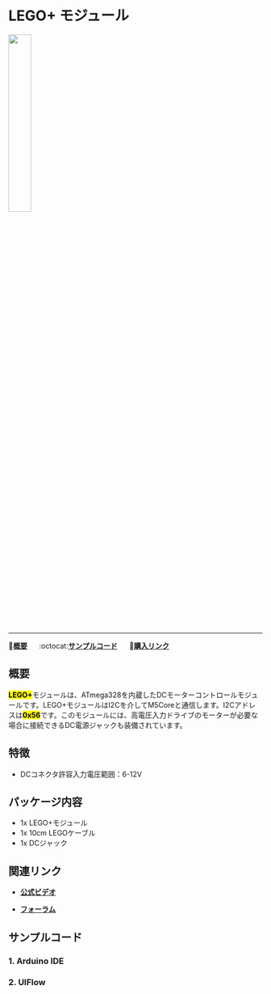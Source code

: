 # LEGO+ モジュール

<img src="assets/img/product_pics/module/module_lego_plus_01.png" width="30%" height="30%"><!-- <img src="assets/img/product_pics/module/module_lego_plus_02.png" width="30%" height="30%"> <img src="assets/img/product_pics/module/module_lego_plus_03.png" width="30%" height="30%"> -->

***

:memo:**[概要](#概要)**&nbsp;&nbsp;&nbsp;&nbsp;&nbsp;&nbsp;:octocat:**[サンプルコード](#サンプルコード)**&nbsp;&nbsp;&nbsp;&nbsp;&nbsp;&nbsp;<!-- :electric_plug:**[原理图](https://github.com/m5stack/M5-回路図/blob/master/Modules/GPS.pdf)**&nbsp;&nbsp;&nbsp;&nbsp;&nbsp;&nbsp;-->🛒**[購入リンク](https://www.aliexpress.com/store/product/M5Stack-MEGA328-4-DC-10-DC-I2C/3226069_32961587834.html)**

## 概要

<mark>**LEGO+**</mark>モジュールは、ATmega328を内蔵したDCモーターコントロールモジュールです。LEGO+モジュールはI2Cを介してM5Coreと通信します。I2Cアドレスは<mark>**0x56**</mark>です。このモジュールには、高電圧入力ドライブのモーターが必要な場合に接続できるDC電源ジャックも装備されています。
## 特徴

- DCコネクタ許容入力電圧範囲：6-12V

## パッケージ内容

- 1x LEGO+モジュール
- 1x 10cm LEGOケーブル
- 1x DCジャック

## 関連リンク

- **[公式ビデオ](https://www.youtube.com/channel/UCozgFVglWYQXbvTmGyS739w)**

- **[フォーラム](http://forum.m5stack.com/)**

## サンプルコード

### 1. Arduino IDE

### 2. UIFlow

<!-- ## 回路図 -->

<!-- <img src="assets/img/product_pics/module/lego_plus_sch.png"> -->